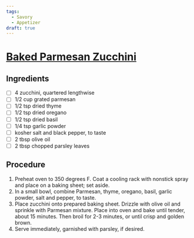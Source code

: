 ```yaml
---
tags: 
  - Savory
  - Appetizer
draft: true
---
```


# [Baked Parmesan Zucchini](https://damndelicious.net/2014/06/21/baked-parmesan-zucchini/)

## Ingredients

- [ ] 4 zucchini, quartered lengthwise
- [ ] 1/2 cup grated parmesan
- [ ] 1/2 tsp dried thyme
- [ ] 1/2 tsp dried oregano
- [ ] 1/2 tsp dried basil
- [ ] 1/4 tsp garlic powder
- [ ] kosher salt and black pepper, to taste
- [ ] 2 tbsp olive oil
- [ ] 2 tbsp chopped parsley leaves

## Procedure

1. Preheat oven to 350 degrees F. Coat a cooling rack with nonstick spray and place on a baking sheet; set aside.
2. In a small bowl, combine Parmesan, thyme, oregano, basil, garlic powder, salt and pepper, to taste.
3. Place zucchini onto prepared baking sheet. Drizzle with olive oil and sprinkle with Parmesan mixture. Place into oven and bake until tender, about 15 minutes. Then broil for 2-3 minutes, or until crisp and golden brown.
4. Serve immediately, garnished with parsley, if desired.
